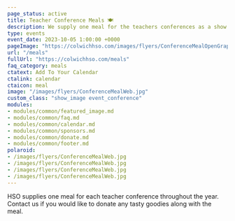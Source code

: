 ```yaml
---
page_status: active
title: Teacher Conference Meals 🍽️
description: We supply one meal for the teachers conferences as a show of appreciation.
type: events
event_date: 2023-10-05 1:00:00 +0000
pageImage: "https://colwichhso.com/images/flyers/ConferenceMealOpenGraph.jpg"
url: "/meals"
fullUrl: "https://colwichhso.com/meals"
faq_category: meals
ctatext: Add To Your Calendar
ctalink: calendar
ctaicon: meal
image: "/images/flyers/ConferenceMealWeb.jpg"
custom_class: "show_image event_conference"
modules:
- modules/common/featured_image.md
- modules/common/faq.md
- modules/common/calendar.md
- modules/common/sponsors.md
- modules/common/donate.md
- modules/common/footer.md
polaroid: 
- /images/flyers/ConferenceMealWeb.jpg
- /images/flyers/ConferenceMealWeb.jpg
- /images/flyers/ConferenceMealWeb.jpg
- /images/flyers/ConferenceMealWeb.jpg
---
```

HSO supplies one meal for each teacher conference throughout the year. Contact us if you would like to donate any tasty goodies along with the meal.
